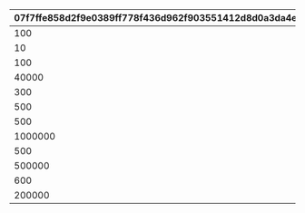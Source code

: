 |07f7ffe858d2f9e0389ff778f436d962f903551412d8d0a3da4e2c4f67d04b2f|c8add7744bd958c5821c7281dd4eddb160c2435b2839131e88f804b9ebab7325|ccbca93988bb023f1a4b167e2e1bb01df774e1e174846b7e40f79b25c2dff90a|ac032c5470f1785c7f3405abad455f6a8ba5bcca328a348001adaadfe91c4569|7b2612e3d7561589af660e232912dda427c1553d4e0f4cb9c1961d5102ce1cb4|
| --- | --- | --- | --- | --- |
|100|30109001|91002|8|1|
|10|30109001|20002|2|2|
|100|30109002|91002|8|3|
|40000|30109002|94002|12|4|
|300|30109003|91002|8|5|
|500|30109004|91002|8|6|
|500|30109005|91002|8|7|
|1000000|30109005|94002|12|8|
|500|30109006|91002|8|9|
|500000|30109006|94002|12|10|
|600|30110001|91002|8|11|
|200000|30110006|94002|12|12|